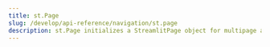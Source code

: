 ```yaml
---
title: st.Page
slug: /develop/api-reference/navigation/st.page
description: st.Page initializes a StreamlitPage object for multipage apps
---
```


<Autofunction function="streamlit.Page" />

<Autofunction function="StreamlitPage" />

<Autofunction function="StreamlitPage.run" />
